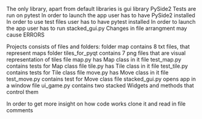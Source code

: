 The only library, apart from default libraries is gui library PySide2
Tests are run on pytest
In order to launch the app user has to have PySide2 installed
In order to use test files user has to have pytest installed
In order to launch the app user has to run stacked_gui.py
Changes in file arrangment may cause ERRORS

Projects consists of files and folders:
folder map contains 8 txt files, that represent maps
folder tiles_for_pyqt contains 7 png files that are visual representation of tiles
file map.py has Map class in it 
file test_map.py contains tests for Map class
file tile.py has Tile class in it
file test_tile.py contains tests for Tile class 
file move.py has Move class in it
file test_move.py contains test for Move class
file stacked_gui.py opens app in a window
file ui_game.py contains two stacked Widgets and methods that control them

In order to get more insight on how code works clone it and read in file comments
